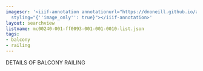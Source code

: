 ```yaml
---
imagescr: '<iiif-annotation annotationurl="https://dnoneill.github.io/annotations/mc00240-001-ff0093-001-001-0010-2.json"
  styling="{''image_only'': true}"></iiif-annotation>'
layout: searchview
listname: mc00240-001-ff0093-001-001-0010-list.json
tags:
- balcony
- railing
---
```

DETAILS OF BALCONY RAILING